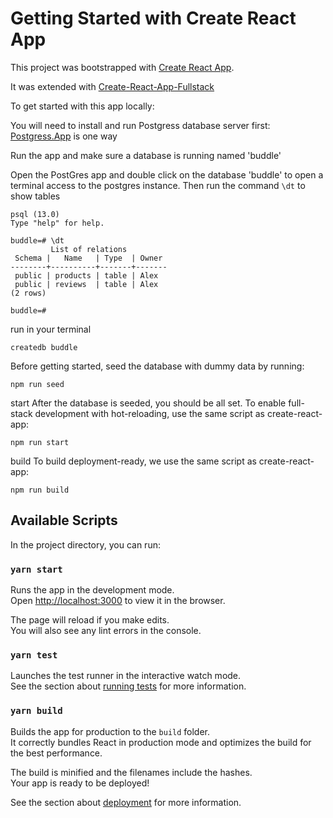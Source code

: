 # Getting Started with Create React App

This project was bootstrapped with [Create React App](https://github.com/facebook/create-react-app).

It was extended with [Create-React-App-Fullstack](https://github.com/ekatzenstein/create-react-app-fullstack)


To get started with this app locally:

You will need to install and run Postgress database server first: [Postgress.App](https://postgresapp.com/) is one way

Run the app and make sure a database is running named 'buddle'

Open the PostGres app and double click on the database 'buddle' to open a terminal access to the postgres instance. Then run the command ```\dt``` to show tables 

```  » /Applications/Postgres.app/Contents/Versions/13/bin/psql -p5432 "buddle"
psql (13.0)
Type "help" for help.

buddle=# \dt
         List of relations
 Schema |   Name   | Type  | Owner 
--------+----------+-------+-------
 public | products | table | Alex
 public | reviews  | table | Alex
(2 rows)

buddle=# 
```

run in your terminal 

```createdb buddle```

Before getting started, seed the database with dummy data by running:

```npm run seed```

start
After the database is seeded, you should be all set. To enable full-stack development with hot-reloading, use the same script as create-react-app:

```npm run start```

build
To build deployment-ready, we use the same script as create-react-app:

```npm run build```



## Available Scripts

In the project directory, you can run:

### `yarn start`

Runs the app in the development mode.\
Open [http://localhost:3000](http://localhost:3000) to view it in the browser.

The page will reload if you make edits.\
You will also see any lint errors in the console.

### `yarn test`

Launches the test runner in the interactive watch mode.\
See the section about [running tests](https://facebook.github.io/create-react-app/docs/running-tests) for more information.

### `yarn build`

Builds the app for production to the `build` folder.\
It correctly bundles React in production mode and optimizes the build for the best performance.

The build is minified and the filenames include the hashes.\
Your app is ready to be deployed!

See the section about [deployment](https://facebook.github.io/create-react-app/docs/deployment) for more information.

